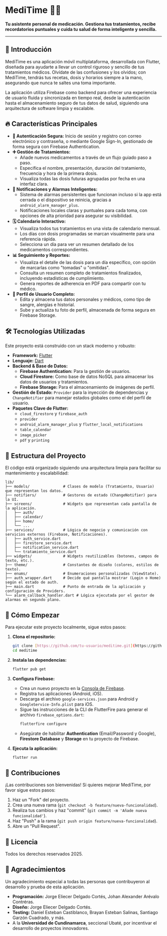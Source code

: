 # MediTime 💊✨

**Tu asistente personal de medicación. Gestiona tus tratamientos, recibe recordatorios puntuales y cuida tu salud de forma inteligente y sencilla.**

---

## 🌟 Introducción

MediTime es una aplicación móvil multiplataforma, desarrollada con Flutter, diseñada para ayudarte a llevar un control riguroso y sencillo de tus tratamientos médicos. Olvídate de las confusiones y los olvidos; con MediTime, tendrás tus recetas, dosis y horarios siempre a la mano, asegurando que nunca te saltes una toma importante.

La aplicación utiliza Firebase como backend para ofrecer una experiencia de usuario fluida y sincronizada en tiempo real, desde la autenticación hasta el almacenamiento seguro de tus datos de salud, siguiendo una arquitectura de software limpia y escalable.

## 🔥 Características Principales

* **🔐 Autenticación Segura:** Inicio de sesión y registro con correo electrónico y contraseña, o mediante Google Sign-In, gestionado de forma segura con Firebase Authentication.
* **➕ Gestión de Tratamientos:**
    * Añade nuevos medicamentos a través de un flujo guiado paso a paso.
    * Especifica el nombre, presentación, duración del tratamiento, frecuencia y hora de la primera dosis.
    * Visualiza todas las dosis futuras agrupadas por fecha en una interfaz clara.
* **🔔 Notificaciones y Alarmas Inteligentes:**
    * Sistema de alarmas persistentes que funcionan incluso si la app está cerrada o el dispositivo se reinicia, gracias a `android_alarm_manager_plus`.
    * Notificaciones locales claras y puntuales para cada toma, con opciones de alta prioridad para asegurar su visibilidad.
* **🗓️ Calendario Interactivo:**
    * Visualiza todos tus tratamientos en una vista de calendario mensual.
    * Los días con dosis programadas se marcan visualmente para una referencia rápida.
    * Selecciona un día para ver un resumen detallado de los medicamentos correspondientes.
* **📊 Seguimiento y Reportes:**
    * Visualiza el detalle de las dosis para un día específico, con opción de marcarlas como "tomadas" u "omitidas".
    * Consulta un resumen completo de tratamientos finalizados, incluyendo estadísticas de cumplimiento.
    * Genera reportes de adherencia en PDF para compartir con tu médico.
* **👤 Perfil de Usuario Completo:**
    * Edita y almacena tus datos personales y médicos, como tipo de sangre, alergias e historial.
    * Sube y actualiza tu foto de perfil, almacenada de forma segura en Firebase Storage.

## 🛠️ Tecnologías Utilizadas

Este proyecto está construido con un stack moderno y robusto:

* **Framework:** [Flutter](https://flutter.dev/)
* **Lenguaje:** [Dart](https://dart.dev/)
* **Backend & Base de Datos:**
    * **Firebase Authentication:** Para la gestión de usuarios.
    * **Cloud Firestore:** Como base de datos NoSQL para almacenar los datos de usuarios y tratamientos.
    * **Firebase Storage:** Para el almacenamiento de imágenes de perfil.
* **Gestión de Estado:** `Provider` para la inyección de dependencias y `ChangeNotifier` para manejar estados globales como el del perfil de usuario.
* **Paquetes Clave de Flutter:**
    * `cloud_firestore` y `firebase_auth`
    * `provider`
    * `android_alarm_manager_plus` y `flutter_local_notifications`
    * `table_calendar`
    * `image_picker`
    * `pdf` y `printing`

## 📂 Estructura del Proyecto

El código está organizado siguiendo una arquitectura limpia para facilitar su mantenimiento y escalabilidad:

```
lib/
├── models/               # Clases de modelo (Tratamiento, Usuario) que representan los datos.
├── notifiers/            # Gestores de estado (ChangeNotifier) para la UI.
├── screens/              # Widgets que representan cada pantalla de la aplicación.
│   ├── auth/
│   ├── calendar/
│   ├── home/
│   └── ...
├── services/             # Lógica de negocio y comunicación con servicios externos (Firebase, Notificaciones).
│   ├── auth_service.dart
│   ├── firestore_service.dart
│   ├── notification_service.dart
│   └── tratamiento_service.dart
├── widgets/              # Widgets reutilizables (botones, campos de texto, etc.).
├── theme/                # Constantes de diseño (colores, estilos de texto).
├── enums/                # Enumeraciones personalizadas (ViewState).
├── auth_wrapper.dart     # Decide qué pantalla mostrar (Login o Home) según el estado de auth.
├── main.dart             # Punto de entrada de la aplicación y configuración de Providers.
└── alarm_callback_handler.dart # Lógica ejecutada por el gestor de alarmas en segundo plano.
```

## 🚀 Cómo Empezar

Para ejecutar este proyecto localmente, sigue estos pasos:

1.  **Clona el repositorio:**

    ```bash
    git clone [https://github.com/tu-usuario/meditime.git](https://github.com/tu-usuario/meditime.git)
    cd meditime
    ```

2.  **Instala las dependencias:**

    ```bash
    flutter pub get
    ```

3.  **Configura Firebase:**

    * Crea un nuevo proyecto en la [Consola de Firebase](https://console.firebase.google.com/).
    * Registra tus aplicaciones (Android, iOS).
    * Descarga el archivo `google-services.json` para Android y `GoogleService-Info.plist` para iOS.
    * Sigue las instrucciones de la CLI de FlutterFire para generar el archivo `firebase_options.dart`:
        ```bash
        flutterfire configure
        ```
    * Asegúrate de habilitar **Authentication** (Email/Password y Google), **Firestore Database** y **Storage** en tu proyecto de Firebase.

4.  **Ejecuta la aplicación:**

    ```bash
    flutter run
    ```

## 🤝 Contribuciones

¡Las contribuciones son bienvenidas! Si quieres mejorar MediTime, por favor sigue estos pasos:

1.  Haz un "Fork" del proyecto.
2.  Crea una nueva rama (`git checkout -b feature/nueva-funcionalidad`).
3.  Realiza tus cambios y haz "commit" (`git commit -m 'Añade nueva funcionalidad'`).
4.  Haz "Push" a la rama (`git push origin feature/nueva-funcionalidad`).
5.  Abre un "Pull Request".

## 📄 Licencia

Todos los derechos reservados 2025.

## 🙏 Agradecimientos

Un agradecimiento especial a todas las personas que contribuyeron al desarrollo y prueba de esta aplicación.

* **Programación:** Jorge Eliecer Delgado Cortés, Johan Alexander Arévalo Contréras.
* **Diseño:** Jorge Eliecer Delgado Cortés.
* **Testing:** Daniel Esteban Castiblanco, Brayan Esteban Salinas, Santiago Garzón Cuadrado, y más.
* A la **Universidad de Cundinamarca**, seccional Ubaté, por incentivar el desarrollo de proyectos innovadores.